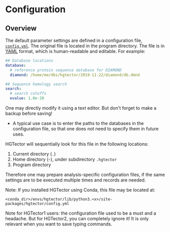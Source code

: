 Configuration
=============

## Overview

The default parameter settings are defined in a configuration file, [`config.yml`](../hgtector/config.yml). The original file is located in the program directory. The file is in [YAML](https://en.wikipedia.org/wiki/YAML) format, which is human-readable and editable. For example:

```yaml
## Database locations
database:
  # reference protein sequence database for DIAMOND
  diamond: /home/me/dbs/hgtector/2019-11-22/diamond/db.dmnd

## Sequence homology search
search:
  # search cutoffs
  evalue: 1.0e-20
```

One may directly modify it using a text editor. But don't forget to make a backup before saving!

- A typical use case is to enter the paths to the databases in the configuration file, so that one does not need to specify them in future uses.

HGTector will sequentially look for this file in the following locations:

1. Current directory (`.`)
2. Home directory (`~`), under subdirectory `.hgtector`
3. Program directory

Therefore one may prepare analysis-specific configuration files, if the same settings are to be executed multiple times and records are needed.

Note: If you installed HGTector using Conda, this file may be located at:

```
<conda_dir>/envs/hgtector/lib/python3.<x>/site-packages/hgtector/config.yml
```

Note for HGTector1 users: the configuration file used to be a must and a headache. But for HGTector2, you can completely ignore it! It is only relevant when you want to save typing commands.
